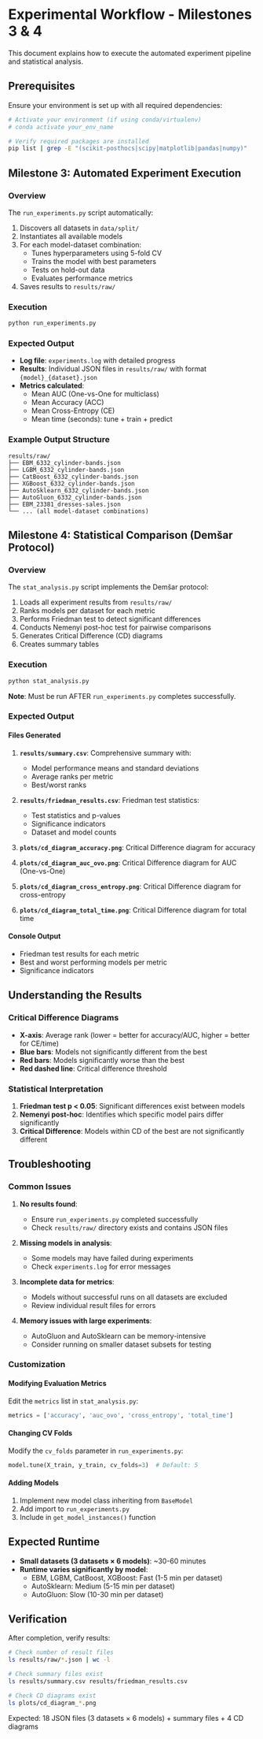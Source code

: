 # Experimental Workflow - Milestones 3 & 4

This document explains how to execute the automated experiment pipeline and statistical analysis.

## Prerequisites

Ensure your environment is set up with all required dependencies:
```bash
# Activate your environment (if using conda/virtualenv)
# conda activate your_env_name

# Verify required packages are installed
pip list | grep -E "(scikit-posthocs|scipy|matplotlib|pandas|numpy)"
```

## Milestone 3: Automated Experiment Execution

### Overview
The `run_experiments.py` script automatically:
1. Discovers all datasets in `data/split/`
2. Instantiates all available models
3. For each model-dataset combination:
   - Tunes hyperparameters using 5-fold CV
   - Trains the model with best parameters
   - Tests on hold-out data
   - Evaluates performance metrics
4. Saves results to `results/raw/`

### Execution
```bash
python run_experiments.py
```

### Expected Output
- **Log file**: `experiments.log` with detailed progress
- **Results**: Individual JSON files in `results/raw/` with format `{model}_{dataset}.json`
- **Metrics calculated**: 
  - Mean AUC (One-vs-One for multiclass)
  - Mean Accuracy (ACC)
  - Mean Cross-Entropy (CE)  
  - Mean time (seconds): tune + train + predict

### Example Output Structure
```
results/raw/
├── EBM_6332_cylinder-bands.json
├── LGBM_6332_cylinder-bands.json
├── CatBoost_6332_cylinder-bands.json
├── XGBoost_6332_cylinder-bands.json
├── AutoSklearn_6332_cylinder-bands.json
├── AutoGluon_6332_cylinder-bands.json
├── EBM_23381_dresses-sales.json
└── ... (all model-dataset combinations)
```

## Milestone 4: Statistical Comparison (Demšar Protocol)

### Overview
The `stat_analysis.py` script implements the Demšar protocol:
1. Loads all experiment results from `results/raw/`
2. Ranks models per dataset for each metric
3. Performs Friedman test to detect significant differences
4. Conducts Nemenyi post-hoc test for pairwise comparisons
5. Generates Critical Difference (CD) diagrams
6. Creates summary tables

### Execution
```bash
python stat_analysis.py
```

**Note**: Must be run AFTER `run_experiments.py` completes successfully.

### Expected Output

#### Files Generated
1. **`results/summary.csv`**: Comprehensive summary with:
   - Model performance means and standard deviations
   - Average ranks per metric
   - Best/worst ranks

2. **`results/friedman_results.csv`**: Friedman test statistics:
   - Test statistics and p-values
   - Significance indicators
   - Dataset and model counts

3. **`plots/cd_diagram_accuracy.png`**: Critical Difference diagram for accuracy
4. **`plots/cd_diagram_auc_ovo.png`**: Critical Difference diagram for AUC (One-vs-One)
5. **`plots/cd_diagram_cross_entropy.png`**: Critical Difference diagram for cross-entropy
6. **`plots/cd_diagram_total_time.png`**: Critical Difference diagram for total time

#### Console Output
- Friedman test results for each metric
- Best and worst performing models per metric
- Significance indicators

## Understanding the Results

### Critical Difference Diagrams
- **X-axis**: Average rank (lower = better for accuracy/AUC, higher = better for CE/time)
- **Blue bars**: Models not significantly different from the best
- **Red bars**: Models significantly worse than the best
- **Red dashed line**: Critical difference threshold

### Statistical Interpretation
1. **Friedman test p < 0.05**: Significant differences exist between models
2. **Nemenyi post-hoc**: Identifies which specific model pairs differ significantly
3. **Critical Difference**: Models within CD of the best are not significantly different

## Troubleshooting

### Common Issues

1. **No results found**:
   - Ensure `run_experiments.py` completed successfully
   - Check `results/raw/` directory exists and contains JSON files

2. **Missing models in analysis**:
   - Some models may have failed during experiments
   - Check `experiments.log` for error messages

3. **Incomplete data for metrics**:
   - Models without successful runs on all datasets are excluded
   - Review individual result files for errors

4. **Memory issues with large experiments**:
   - AutoGluon and AutoSklearn can be memory-intensive
   - Consider running on smaller dataset subsets for testing

### Customization

#### Modifying Evaluation Metrics
Edit the `metrics` list in `stat_analysis.py`:
```python
metrics = ['accuracy', 'auc_ovo', 'cross_entropy', 'total_time']
```

#### Changing CV Folds
Modify the `cv_folds` parameter in `run_experiments.py`:
```python
model.tune(X_train, y_train, cv_folds=3)  # Default: 5
```

#### Adding Models
1. Implement new model class inheriting from `BaseModel`
2. Add import to `run_experiments.py`
3. Include in `get_model_instances()` function

## Expected Runtime

- **Small datasets (3 datasets × 6 models)**: ~30-60 minutes
- **Runtime varies significantly by model**:
  - EBM, LGBM, CatBoost, XGBoost: Fast (1-5 min per dataset)
  - AutoSklearn: Medium (5-15 min per dataset)  
  - AutoGluon: Slow (10-30 min per dataset)

## Verification

After completion, verify results:
```bash
# Check number of result files
ls results/raw/*.json | wc -l

# Check summary files exist
ls results/summary.csv results/friedman_results.csv

# Check CD diagrams exist  
ls plots/cd_diagram_*.png
```

Expected: 18 JSON files (3 datasets × 6 models) + summary files + 4 CD diagrams 